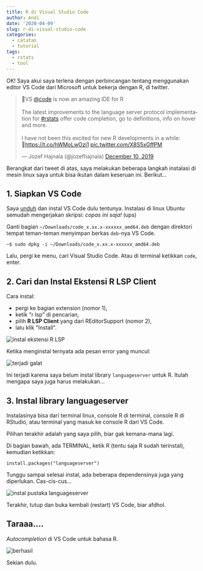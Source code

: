 ```yaml
---
title: R di Visual Studio Code
author: Andi
date: '2020-04-09'
slug: r-di-visual-studio-code
categories:
  - catatan
  - tutorial
tags:
  - rstats
  - tool
---
```


OK! Saya akui saya terlena dengan perbincangan tentang menggunakan editor VS Code dari Microsoft untuk bekerja dengan R, di twitter.

<blockquote class="twitter-tweet"><p lang="en" dir="ltr">👏VS <a href="https://twitter.com/code?ref_src=twsrc%5Etfw">@code</a> is now an amazing IDE for R<br><br>The latest improvements to the language server protocol implementation for <a href="https://twitter.com/hashtag/rstats?src=hash&amp;ref_src=twsrc%5Etfw">#rstats</a> offer code completion, go to definitions, info on hover and more. <br><br>I have not been this excited for new R developments in a while:<br>🔗<a href="https://t.co/hWMoLwOzi1">https://t.co/hWMoLwOzi1</a> <a href="https://t.co/X8S5xGffPM">pic.twitter.com/X8S5xGffPM</a></p>&mdash; Jozef Hajnala (@jozefhajnala) <a href="https://twitter.com/jozefhajnala/status/1204496900461912068?ref_src=twsrc%5Etfw">December 10, 2019</a></blockquote> <script async src="https://platform.twitter.com/widgets.js" charset="utf-8"></script>

Berangkat dari tweet di atas, saya melakukan beberapa langkah instalasi di mesin linux saya untuk bisa ikutan dalam keseruan ini. Berikut...

## 1. Siapkan VS Code

Saya [unduh](https://code.visualstudio.com/Download) dan instal VS Code dulu tentunya. Instalasi di linux Ubuntu semudah mengerjakan skripsi: _copas ini saja!_ (ups)

Ganti bagian `~/Downloads/code_x.xx.x-xxxxxx_amd64.deb` dengan direktori tempat teman-teman menyimpan berkas `deb`-nya VS Code.

```{bash}
~$ sudo dpkg -i ~/Downloads/code_x.xx.x-xxxxxx_amd64.deb
```

Lalu, pergi ke menu, cari Visual Studio Code. Atau di terminal ketikkan `code`, enter.

## 2. Cari dan Instal Ekstensi R LSP Client

Cara instal:

- pergi ke bagian extension (nomor 1), 
- ketik "r lsp" di pencarian, 
- pilih **R LSP Client** yang dari REditorSupport (nomor 2), 
- lalu klik "Install".

![instal ekstensi R LSP](../post/2020-04-09-r-di-visual-studio-code_files/vscode-r-lsp-ext.png)

Ketika menginstal ternyata ada pesan error yang muncul:

![terjadi galat](/post/2020-04-09-r-di-visual-studio-code_files/without-languageserver.png)

Ini terjadi karena saya belum instal library `languageserver` untuk R. Itulah mengapa saya juga harus melakukan...

## 3. Instal library languageserver

Instalasinya bisa dari terminal linux, console R di terminal, console R di RStudio, atau terminal yang masuk ke console R dari VS Code.

Pilihan terakhir adalah yang saya pilih, biar gak kemana-mana lagi.

Di bagian bawah, ada TERMINAL, ketik R (tentu saja R sudah terinstal), kemudian ketikkan:

```{R}
install.packages("languageserver")
```

Tunggu sampai selesai instal, ada beberapa dependensinya juga yang diperlukan. Cas-cis-cus...

![instal pustaka languageserver](/post/2020-04-09-r-di-visual-studio-code_files/install-languageserver.png)


Terakhir, tutup dan buka kembali (restart) VS Code, biar afdhol.

## Taraaa....

_Autocompletion_ di VS Code untuk bahasa R.

![berhasil](/post/2020-04-09-r-di-visual-studio-code_files/r-vscode.gif)

Sekian dulu.